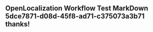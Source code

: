 <properties
ms.topic="hero-topic"
ms.test1="hero-topic"
ms.test2="test"/>


## OpenLocalization Workflow Test MarkDown 5dce7871-d08d-45f8-ad71-c375073a3b71 thanks!



<!--HONumber=Aug16_HO2-->


